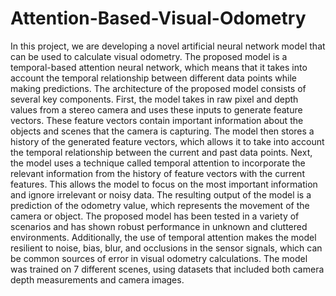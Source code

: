 # Attention-Based-Visual-Odometry

In this project, we are developing a novel artificial neural network model that can be used to calculate visual odometry. The proposed model is a temporal-based attention neural network, which means that it takes into account the temporal relationship between different data points while making predictions. The architecture of the proposed model consists of several key components. First, the model takes in raw pixel and depth values from a stereo camera and uses these inputs to generate feature vectors. These feature vectors contain important information about the objects and scenes that the camera is capturing. The model then stores a history of the generated feature vectors, which allows it to take into account the temporal relationship between the current and past data points. 
Next, the model uses a technique called temporal attention to incorporate the relevant information from the history of feature vectors with the current features. This allows the model to focus on the most important information and ignore irrelevant or noisy data. The resulting output of the model is a prediction of the odometry value, which represents the movement of the camera or object. 
The proposed model has been tested in a variety of scenarios and has shown robust performance in unknown and cluttered environments. Additionally, the use of temporal attention makes the model resilient to noise, bias, blur, and occlusions in the sensor signals, which can be common sources of error in visual odometry calculations. The model was trained on 7 different scenes, using datasets that included both camera depth measurements and camera images.

